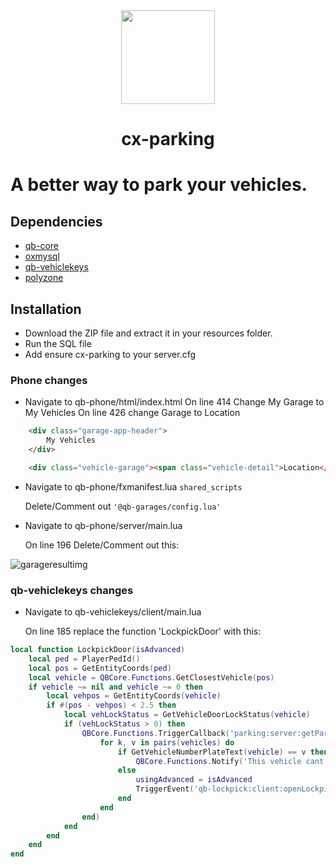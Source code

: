 <div align="center">
    <img width="150" height="150" src="https://i.ibb.co/XzZZrBg/pc-logo-modified.png">
</div>

<h1 align="center">cx-parking</h1>

# A better way to park your vehicles.

## Dependencies
* [qb-core](https://github.com/qbcore-framework/qb-core)
* [oxmysql](https://github.com/overextended/oxmysql/releases/tag/v1.9.3)
* [qb-vehiclekeys](https://github.com/qbcore-framework/qb-vehiclekeys)
* [polyzone](https://github.com/mkafrin/PolyZone)

## Installation
* Download the ZIP file and extract it in your resources folder.
* Run the SQL file
* Add ensure cx-parking to your server.cfg

### Phone changes
- Navigate to qb-phone/html/index.html
On line 414 Change My Garage to My Vehicles
On line 426 change Garage to Location
````html
    <div class="garage-app-header">
        My Vehicles
    </div>
````

```html
    <div class="vehicle-garage"><span class="vehicle-detail">Location</span><span class="vehicle-answer">BMW M5</span></div>
```

- Navigate to qb-phone/fxmanifest.lua `shared_scripts`

    Delete/Comment out `'@qb-garages/config.lua'`

- Navigate to qb-phone/server/main.lua

    On line 196 Delete/Comment out this:

![garageresultimg](https://i.imgur.com/qg4LVRU.png)

### qb-vehiclekeys changes

- Navigate to qb-vehiclekeys/client/main.lua

    On line 185 replace the function 'LockpickDoor' with this:

````lua
local function LockpickDoor(isAdvanced)
    local ped = PlayerPedId()
    local pos = GetEntityCoords(ped)
    local vehicle = QBCore.Functions.GetClosestVehicle(pos)
    if vehicle ~= nil and vehicle ~= 0 then
        local vehpos = GetEntityCoords(vehicle)
        if #(pos - vehpos) < 2.5 then
            local vehLockStatus = GetVehicleDoorLockStatus(vehicle)
            if (vehLockStatus > 0) then
                QBCore.Functions.TriggerCallback('parking:server:getParkedVehicles', function(vehicles)
                    for k, v in pairs(vehicles) do
                        if GetVehicleNumberPlateText(vehicle) == v then
                            QBCore.Functions.Notify('This vehicle cant be lockpicked', 'error')
                        else
                            usingAdvanced = isAdvanced
                            TriggerEvent('qb-lockpick:client:openLockpick', lockpickFinish)
                        end
                    end
                end)
            end
        end
    end
end
````

